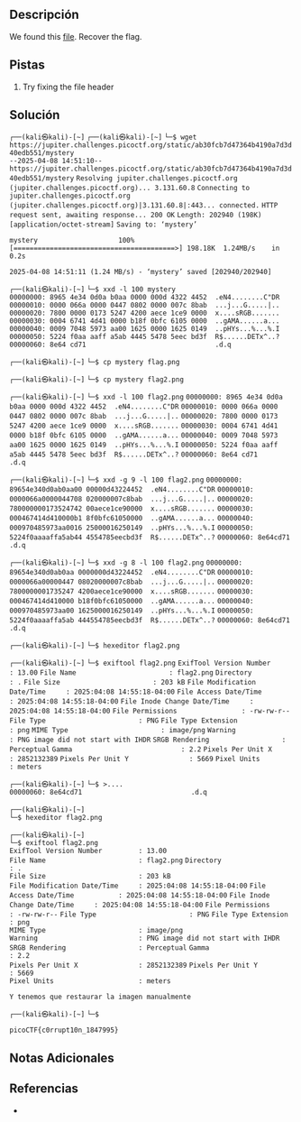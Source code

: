 ## Descripción

We found this [file](https://jupiter.challenges.picoctf.org/static/ab30fcb7d47364b4190a7d3d40edb551/mystery). Recover the flag.
## Pistas

1. Try fixing the file header

## Solución

`┌──(kali㉿kali)-[~]`
`┌──(kali㉿kali)-[~]`
`└─$ wget https://jupiter.challenges.picoctf.org/static/ab30fcb7d47364b4190a7d3d40edb551/mystery`       
`--2025-04-08 14:51:10--  https://jupiter.challenges.picoctf.org/static/ab30fcb7d47364b4190a7d3d40edb551/mystery`
`Resolving jupiter.challenges.picoctf.org (jupiter.challenges.picoctf.org)... 3.131.60.8`
`Connecting to jupiter.challenges.picoctf.org (jupiter.challenges.picoctf.org)|3.131.60.8|:443... connected.`
`HTTP request sent, awaiting response... 200 OK`
`Length: 202940 (198K) [application/octet-stream]`
`Saving to: ‘mystery’`

`mystery                    100%[========================================>] 198.18K  1.24MB/s    in 0.2s`    

`2025-04-08 14:51:11 (1.24 MB/s) - ‘mystery’ saved [202940/202940]`

                                                                                                            
`┌──(kali㉿kali)-[~]`
`└─$ xxd -l 100 mystery`       
`00000000: 8965 4e34 0d0a b0aa 0000 000d 4322 4452  .eN4........C"DR`
`00000010: 0000 066a 0000 0447 0802 0000 007c 8bab  ...j...G.....|..`
`00000020: 7800 0000 0173 5247 4200 aece 1ce9 0000  x....sRGB.......`
`00000030: 0004 6741 4d41 0000 b18f 0bfc 6105 0000  ..gAMA......a...`
`00000040: 0009 7048 5973 aa00 1625 0000 1625 0149  ..pHYs...%...%.I`
`00000050: 5224 f0aa aaff a5ab 4445 5478 5eec bd3f  R$......DETx^..?`
`00000060: 8e64 cd71                                .d.q`
                                                                                                            
`┌──(kali㉿kali)-[~]`
`└─$ cp mystery flag.png`
                                                                                                            
`┌──(kali㉿kali)-[~]`
`└─$ cp mystery flag2.png`
                                                                                                            
`┌──(kali㉿kali)-[~]`
`└─$ xxd -l 100 flag2.png` 
`00000000: 8965 4e34 0d0a b0aa 0000 000d 4322 4452  .eN4........C"DR`
`00000010: 0000 066a 0000 0447 0802 0000 007c 8bab  ...j...G.....|..`
`00000020: 7800 0000 0173 5247 4200 aece 1ce9 0000  x....sRGB.......`
`00000030: 0004 6741 4d41 0000 b18f 0bfc 6105 0000  ..gAMA......a...`
`00000040: 0009 7048 5973 aa00 1625 0000 1625 0149  ..pHYs...%...%.I`
`00000050: 5224 f0aa aaff a5ab 4445 5478 5eec bd3f  R$......DETx^..?`
`00000060: 8e64 cd71                                .d.q`
                                                                                                            
`┌──(kali㉿kali)-[~]`
`└─$ xxd -g 9 -l 100 flag2.png` 
`00000000: 89654e340d0ab0aa00 00000d43224452  .eN4........C"DR`
`00000010: 0000066a0000044708 020000007c8bab  ...j...G.....|..`
`00000020: 780000000173524742 00aece1ce90000  x....sRGB.......`
`00000030: 000467414d410000b1 8f0bfc61050000  ..gAMA......a...`
`00000040: 000970485973aa0016 25000016250149  ..pHYs...%...%.I`
`00000050: 5224f0aaaaffa5ab44 4554785eecbd3f  R$......DETx^..?`
`00000060: 8e64cd71                           .d.q`
                                                                                                            
`┌──(kali㉿kali)-[~]`
`└─$ xxd -g 8 -l 100 flag2.png`
`00000000: 89654e340d0ab0aa 0000000d43224452  .eN4........C"DR`
`00000010: 0000066a00000447 08020000007c8bab  ...j...G.....|..`
`00000020: 7800000001735247 4200aece1ce90000  x....sRGB.......`
`00000030: 000467414d410000 b18f0bfc61050000  ..gAMA......a...`
`00000040: 000970485973aa00 1625000016250149  ..pHYs...%...%.I`
`00000050: 5224f0aaaaffa5ab 444554785eecbd3f  R$......DETx^..?`
`00000060: 8e64cd71                           .d.q`
                                                                                                            
`┌──(kali㉿kali)-[~]`
`└─$ hexeditor flag2.png`
                                                                                                            
`┌──(kali㉿kali)-[~]`
`└─$ exiftool flag2.png` 
`ExifTool Version Number         : 13.00`
`File Name                       : flag2.png`
`Directory                       : .`
`File Size                       : 203 kB`
`File Modification Date/Time     : 2025:04:08 14:55:18-04:00`
`File Access Date/Time           : 2025:04:08 14:55:18-04:00`
`File Inode Change Date/Time     : 2025:04:08 14:55:18-04:00`
`File Permissions                : -rw-rw-r--`
`File Type                       : PNG`
`File Type Extension             : png`
`MIME Type                       : image/png`
`Warning                         : PNG image did not start with IHDR`
`SRGB Rendering                  : Perceptual`
`Gamma                           : 2.2`
`Pixels Per Unit X               : 2852132389`
`Pixels Per Unit Y               : 5669`
`Pixel Units                     : meters`
                                                                                                            
`┌──(kali㉿kali)-[~]`
`└─$ >....`                                                                                                   
`00000060: 8e64cd71                           .d.q`
 

`┌──(kali㉿kali)-[~]`    
`└─$ hexeditor flag2.png`
 

`┌──(kali㉿kali)-[~]`    
`└─$ exiftool flag2.png`                 
`ExifTool Version Number         : 13.00`    
`File Name                       : flag2.png`
`Directory                       : .`     
`File Size                       : 203 kB`                   
`File Modification Date/Time     : 2025:04:08 14:55:18-04:00`
`File Access Date/Time           : 2025:04:08 14:55:18-04:00`
`File Inode Change Date/Time     : 2025:04:08 14:55:18-04:00`
`File Permissions                : -rw-rw-r--`
`File Type                       : PNG`
`File Type Extension             : png`      
`MIME Type                       : image/png`                        
`Warning                         : PNG image did not start with IHDR`
`SRGB Rendering                  : Perceptual`
`Gamma                           : 2.2`       
`Pixels Per Unit X               : 2852132389`
`Pixels Per Unit Y               : 5669`  
`Pixel Units                     : meters`
 
`Y tenemos que restaurar la imagen manualmente` 

`┌──(kali㉿kali)-[~]`
`└─$`

`picoCTF{c0rrupt10n_1847995}`


## Notas Adicionales



## Referencias
- 

